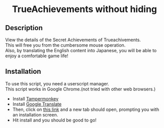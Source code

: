 <div align="center">
  <h1>TrueAchievements without hiding</h1>
</div>

## Description
View the details of the Secret Achievements of Trueachivements.<br>
This will free you from the cumbersome mouse operation.<br>
Also, by translating the English content into Japanese, you will be able to enjoy a comfortable game life!<br>

## Installation
To use this script, you need a userscript manager.<br>
This script works in Google Chrome.(not tried with other web browsers.)

- Install [Tampermonkey](https://chrome.google.com/webstore/detail/tampermonkey/dhdgffkkebhmkfjojejmpbldmpobfkfo) 
- Install [Google Translate](https://chrome.google.com/webstore/detail/google-translate/aapbdbdomjkkjkaonfhkkikfgjllcleb) 
- Then, click on [this link](https://github.com/akanesign/trueachivement/raw/main/true_achievements_without_hiding.user.js) and a new tab should open, prompting you with an installation screen.
- Hit install and you should be good to go!
